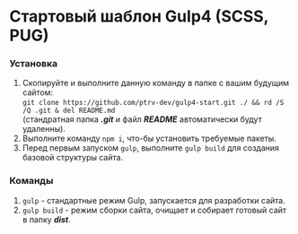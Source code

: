 # Стартовый шаблон Gulp4 (SCSS, PUG)
### Установка
1. Скопируйте и выполните данную команду в папке с вашим будущим сайтом:  
`git clone https://github.com/ptrv-dev/gulp4-start.git ./ && rd /S /Q .git & del README.md`   
(стандратная папка ***.git*** и файл ***README*** автоматически будут удаленны).   
2. Выполните команду `npm i`, что-бы установить требуемые пакеты.   
3. Перед первым запуском `gulp`, выполните `gulp build` для создания базовой структуры сайта.   

### Команды
1. `gulp` - стандартные режим Gulp, запускается для разработки сайта.   
2. `gulp build` - режим сборки сайта, очищает и собирает готовый сайт в папку ***dist***.   
